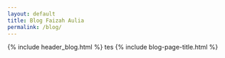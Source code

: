 ```yaml
---
layout: default
title: Blog Faizah Aulia
permalink: /blog/
---
```


{% include header_blog.html %}
tes
{% include blog-page-title.html %}

